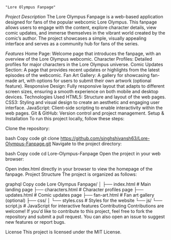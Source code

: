                                                                                           "Lore Olympus Fanpage"

*Project Description*
The Lore Olympus Fanpage is a web-based application designed for fans of the popular webcomic Lore Olympus. This fanpage allows users to engage with the content, explore character details, view comic updates, and immerse themselves in the vibrant world created by the comic’s author. The project showcases a simple, visually appealing interface and serves as a community hub for fans of the series.

*Features*
Home Page: Welcome page that introduces the fanpage, with an overview of the Lore Olympus webcomic.
Character Profiles: Detailed profiles for major characters in the Lore Olympus universe.
Comic Updates Section: A page that provides recent updates or highlights from the latest episodes of the webcomic.
Fan Art Gallery: A gallery for showcasing fan-made art, with options for users to submit their own artwork (optional feature).
Responsive Design: Fully responsive layout that adapts to different screen sizes, ensuring a smooth experience on both mobile and desktop devices.
Technologies Used
HTML5: Structure and layout of the web pages.
CSS3: Styling and visual design to create an aesthetic and engaging user interface.
JavaScript: Client-side scripting to enable interactivity within the web pages.
Git & GitHub: Version control and project management.
Setup & Installation
To run this project locally, follow these steps:

Clone the repository:

bash
Copy code
git clone https://github.com/singhshivansh63/Lore-Olympus-Fanpage.git
Navigate to the project directory:

bash
Copy code
cd Lore-Olympus-Fanpage
Open the project in your web browser:

Open index.html directly in your browser to view the homepage of the fanpage.
Project Structure
The project is organized as follows:

graphql
Copy code
Lore Olympus Fanpage/
│
├── index.html           # Main landing page
├── characters.html      # Character profiles page
├── updates.html         # Comic updates page
├── fan-art.html         # Fan art gallery (optional)
├── css/
│   └── styles.css       # Styles for the website
└── js/
    └── script.js        # JavaScript for interactive features
Contributing
Contributions are welcome! If you'd like to contribute to this project, feel free to fork the repository and submit a pull request. You can also open an issue to suggest new features or report bugs.

License
This project is licensed under the MIT License.
